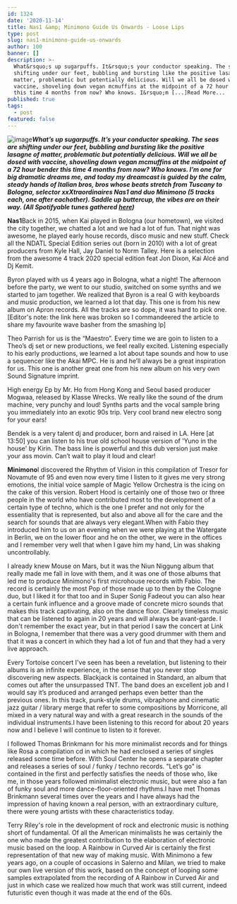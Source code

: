 ```yaml
---
id: 1324
date: '2020-11-14'
title: Nas1 &amp; Minimono Guide Us Onwards - Loose Lips
type: post
slug: nas1-minimono-guide-us-onwards
author: 100
banner: []
description: >-
  What&rsquo;s up sugarpuffs. It&rsquo;s your conductor speaking. The seas are
  shifting under our feet, bubbling and bursting like the positive lasagne of
  matter, problematic but potentially delicious. Will we all be dosed with
  vaccine, shoveling down vegan mcmuffins at the midpoint of a 72 hour bender
  this time 4 months from now? Who knows. I&rsquo;m [...]Read More...
published: true
tags:
  - post
featured: false
---
```

![image](../undefined)**_What’s up sugarpuffs. It’s your conductor speaking. The seas are shifting under our feet, bubbling and bursting like the positive lasagne of matter, problematic but potentially delicious. Will we all be dosed with vaccine, shoveling down vegan mcmuffins at the midpoint of a 72 hour bender this time 4 months from now? Who knows. I’m one for big dramatic dreams me, and today my dreamcast is guided by the calm, steady hands of Italian bros, bros whose beats stretch from Tuscany to Bologna, selector xxXtraordinaires Nas1 and duo Minimono (5 tracks each, one after eachother). Saddle up buttercup, the vibes are on their way. (All Spotifyable tunes gathered [here](https://open.spotify.com/playlist/7lxaXKFnrfvwDHz94YcXrq?si=nJ0fQF4-TTOkkjHBTCcrGQ))_**  

**Nas1**Back in 2015, when Kai played in Bologna (our hometown), we visited the city together, we chatted a lot and we had a lot of fun. That night was awesome, he played early house records, disco music and new stuff. Check all the NDATL Special Edition series out (born in 2010) with a lot of great producers from Kyle Hall, Jay Daniel to Norm Talley. Here is a selection from the awesome 4 track 2020 special edition feat Jon Dixon, Kai Alcé and Dj Kemit.

Byron played with us 4 years ago in Bologna, what a night! The afternoon before the party, we went to our studio, switched on some synths and we started to jam together. We realized that Byron is a real G with keyboards and music production, we learned a lot that day. This one is from his new album on Apron records. All the tracks are so dope, it was hard to pick one. \[Editor's note: the link here was broken so I commandeered the article to share my favourite wave basher from the smashing lp\]

Theo Parrish for us is the “Maestro”. Every time we are goin to listen to a Theo’s dj set or new productions, we feel really excited. Listening especially to his early productions, we learned a lot about tape sounds and how to use a sequencer like the Akai MPC. He is and he’ll always be a great inspiration for us. This one is another great one from his new album on his very own Sound Signature imprint.

High energy Ep by Mr. Ho from Hong Kong and Seoul based producer Mogwaa, released by Klasse Wrecks. We really like the sound of the drum machine, very punchy and loud! Synths parts and the vocal sample bring you immediately into an exotic 90s trip. Very cool brand new electro song for your ears!

Bendek is a very talent dj and producer, born and raised in LA. Here \[at 13:50\] you can listen to his true old school house version of 'Yuno in the house' by Kirin. The bass line is powerful and this dub version just make your ass movin. Can’t wait to play it loud and clear!

**Minimono**I discovered the Rhythm of Vision in this compilation of Tresor for Novamute of 95 and even now every time I listen to it gives me very strong emotions, the initial voice sample of Magic Yellow Orchestra is the icing on the cake of this version. Robert Hood is certainly one of those two or three people in the world who have contributed most to the development of a certain type of techno, which is the one I prefer and not only for the essentiality that is represented, but also and above all for the care and the search for sounds that are always very elegant.When with Fabio they introduced him to us on an evening when we were playing at the Watergate in Berlin, we on the lower floor and he on the other, we were in the offices and I remember very well that when I gave him my hand, Lin was shaking uncontrollably.

I already knew Mouse on Mars, but it was the Niun Niggung album that really made me fall in love with them, and it was one of those albums that led me to produce Minimono's first microhouse records with Fabio. The record is certainly the most Pop of those made up to then by the Cologne duo, but I liked it for that too and in Super Sonig Fadeout you can also hear a certain funk influence and a groove made of concrete micro sounds that makes this track captivating, also on the dance floor. Clearly timeless music that can be listened to again in 20 years and will always be avant-garde. I don't remember the exact year, but in that period I saw the concert at Link in Bologna, I remember that there was a very good drummer with them and that it was a concert in which they had a lot of fun and that they had a very live approach.

Every Tortoise concert I've seen has been a revelation, but listening to their albums is an infinite experience, in the sense that you never stop discovering new aspects. Blackjack is contained in Standard, an album that comes out after the unsurpassed TNT. The band does an excellent job and I would say it’s produced and arranged perhaps even better than the previous ones. In this track, punk-style drums, vibraphone and cinematic jazz guitar / library merge that refer to some compositions by Morricone, all mixed in a very natural way and with a great research in the sounds of the individual instruments.I have been listening to this record for about 20 years now and I believe I will continue to listen to it forever.

I followed Thomas Brinkmann for his more minimalist records and for things like Rosa a compilation cd in which he had enclosed a series of singles released some time before. With Soul Center he opens a separate chapter and releases a series of soul / funky / techno records. "Let’s go" is contained in the first and perfectly satisfies the needs of those who, like me, in those years followed minimalist electronic music, but were also a fan of funky soul and more dance-floor-oriented rhythms.I have met Thomas Brinkmann several times over the years and I have always had the impression of having known a real person, with an extraordinary culture, there were young artists with these characteristics today.

Terry Riley's role in the development of rock and electronic music is nothing short of fundamental. Of all the American minimalists he was certainly the one who made the greatest contribution to the elaboration of electronic music based on the loop. A Rainbow in Curved Air is certainly the first representation of that new way of making music. With Minimono a few years ago, on a couple of occasions in Salerno and Milan, we tried to make our own live version of this work, based on the concept of looping some samples extrapolated from the recording of A Rainbow in Curved Air and just in which case we realized how much that work was still current, indeed futuristic even though it was made at the end of the 60s.